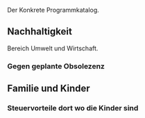 Der Konkrete Programmkatalog.

Nachhaltigkeit
--------------

Bereich Umwelt und Wirtschaft.

### Gegen geplante Obsolezenz

Familie und Kinder
------------------

### Steuervorteile dort wo die Kinder sind
